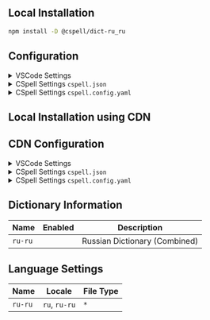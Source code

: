 ## Local Installation

```sh
npm install -D @cspell/dict-ru_ru
```

## Configuration

<details>
<summary>VSCode Settings</summary>

Add the following to your VSCode settings:

**`.vscode/settings.json`**

```jsonc
{
  "cSpell.import": ["@cspell/dict-ru_ru/cspell-ext.json"],
  "cSpell.language": "ru, ru-ru",
}
```

</details>

<details>
<summary>CSpell Settings <code>cspell.json</code></summary>

**`cspell.json`**

```jsonc
{
  "import": ["@cspell/dict-ru_ru/cspell-ext.json"],
  "language": "ru, ru-ru",
}
```

</details>

<details>
<summary>CSpell Settings <code>cspell.config.yaml</code></summary>

**`cspell.config.yaml`**

```yaml
import:
  - '@cspell/dict-ru_ru/cspell-ext.json'
language: ru, ru-ru
```

</details>

## Local Installation using CDN

## CDN Configuration

<details>
<summary>VSCode Settings</summary>

Add the following to your VSCode settings:

**`.vscode/settings.json`**

```jsonc
{
  "cSpell.import": ["https://cdn.jsdelivr.net/npm/@cspell/dict-ru_ru/cspell-ext.json"],
  "cSpell.language": "ru, ru-ru",
}
```

</details>

<details>
<summary>CSpell Settings <code>cspell.json</code></summary>

**`cspell.json`**

```jsonc
{
  "import": ["https://cdn.jsdelivr.net/npm/@cspell/dict-ru_ru/cspell-ext.json"],
  "language": "ru, ru-ru",
}
```

</details>

<details>
<summary>CSpell Settings <code>cspell.config.yaml</code></summary>

**`cspell.config.yaml`**

```yaml
import:
  - https://cdn.jsdelivr.net/npm/@cspell/dict-ru_ru/cspell-ext.json
language: ru, ru-ru
```

</details>

## Dictionary Information

| Name    | Enabled | Description                   |
| ------- | ------- | ----------------------------- |
| `ru-ru` |         | Russian Dictionary (Combined) |

## Language Settings

| Name    | Locale        | File Type |
| ------- | ------------- | --------- |
| `ru-ru` | `ru`, `ru-ru` | `*`       |
